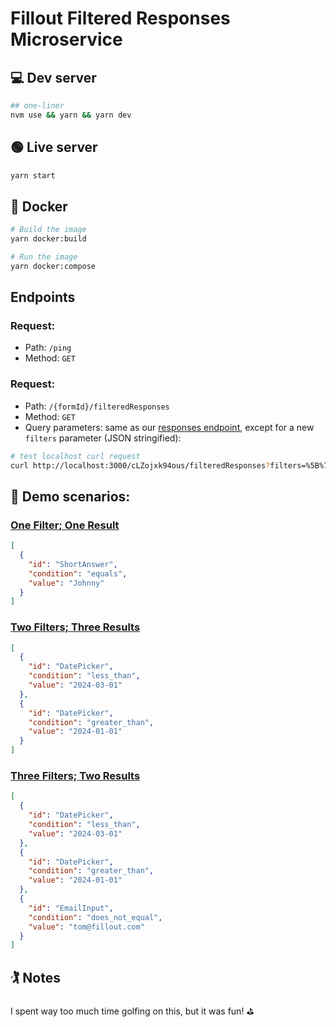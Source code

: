 # Fillout Filtered Responses Microservice

## 💻 Dev server

```bash
## one-liner
nvm use && yarn && yarn dev
```

## 🟢 Live server

```bash
yarn start
```

## 🐋 Docker

```bash
# Build the image
yarn docker:build

# Run the image
yarn docker:compose
```

## Endpoints

### **Request:**

- Path: `/ping`
- Method: `GET`

### **Request:**

- Path: `/{formId}/filteredResponses`
- Method: `GET`
- Query parameters: same as our [responses endpoint](https://www.fillout.com/help/fillout-rest-api#d8b24260dddd4aaa955f85e54f4ddb4d), except for a new `filters` parameter (JSON stringified):

```bash
# test localhost curl request
curl http://localhost:3000/cLZojxk94ous/filteredResponses?filters=%5B%7B%22id%22:%22ShortAnswer%22,%22condition%22:%22equals%22,%22value%22:%22Test%22%7D%5D
```

## 🧪 Demo scenarios:

### [One Filter; One Result](https://fillout-mvoh.onrender.com/cLZojxk94ous/filteredResponses?filters=[{"id":"ShortAnswer","condition":"equals","value":"Johnny"}])

```json
[
  {
    "id": "ShortAnswer",
    "condition": "equals",
    "value": "Johnny"
  }
]
```

### [Two Filters; Three Results](https://fillout-mvoh.onrender.com/cLZojxk94ous/filteredResponses?filters=[{"id":"DatePicker","condition":"less_than","value":"2024-03-01"},{"id":"DatePicker","condition":"greater_than","value":"2024-01-01"}])

```json
[
  {
    "id": "DatePicker",
    "condition": "less_than",
    "value": "2024-03-01"
  },
  {
    "id": "DatePicker",
    "condition": "greater_than",
    "value": "2024-01-01"
  }
]
```

### [Three Filters; Two Results](https://fillout-mvoh.onrender.com/cLZojxk94ous/filteredResponses?filters=[{"id":"DatePicker","condition":"less_than","value":"2024-03-01"},{"id":"DatePicker","condition":"greater_than","value":"2024-01-01"},{"id":"EmailInput","condition":"does_not_equal","value":"tom@fillout.com"}])

```json
[
  {
    "id": "DatePicker",
    "condition": "less_than",
    "value": "2024-03-01"
  },
  {
    "id": "DatePicker",
    "condition": "greater_than",
    "value": "2024-01-01"
  },
  {
    "id": "EmailInput",
    "condition": "does_not_equal",
    "value": "tom@fillout.com"
  }
]
```

## 🏌️ Notes

I spent way too much time golfing on this, but it was fun! ⛳
